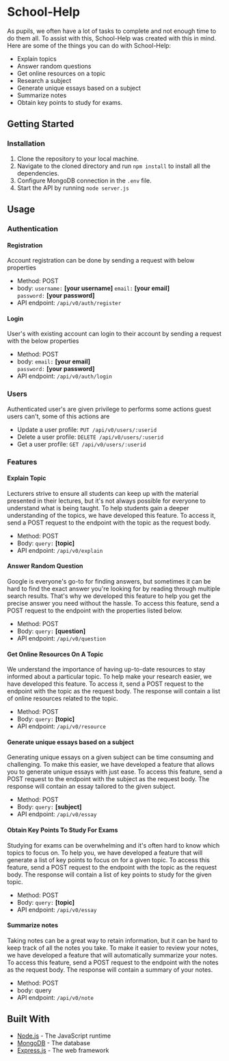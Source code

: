 # School-Help
As pupils, we often have a lot of tasks to complete and not enough time to do them all. To assist with this, School-Help was created with this in mind. Here are some of the things you can do with School-Help:
- Explain topics
- Answer random questions
- Get online resources on a topic
- Research a subject
- Generate unique essays based on a subject
- Summarize notes
- Obtain key points to study for exams.

## Getting Started
### Installation
1. Clone the repository to your local machine.
2. Navigate to the cloned directory and run `npm install` to install all the dependencies.
3. Configure MongoDB connection in the `.env` file.
4. Start the API by running `node server.js`

## Usage

### Authentication

#### Registration 
Account registration can be done by sending a request with below properties
- Method: POST
- body:
`username:` **[your username]**
`email:` **[your email]**  
`password:` **[your password]**
- API endpoint: `/api/v0/auth/register`

#### Login
User's with existing account can login to their account by sending a request with the below properties
- Method: POST
- body:
`email:` **[your email]**  
`password:` **[your password]**
- API endpoint: `/api/v0/auth/login`

### Users
Authenticated user's are given privilege to performs some actions guest users can't, some of this actions are
- Update a user profile: `PUT /api/v0/users/:userid`
- Delete a user profile: `DELETE /api/v0/users/:userid`
- Get a user profile: `GET /api/v0/users/:userid`

### Features
#### Explain Topic
Lecturers strive to ensure all students can keep up with the material presented in their lectures, but it's not always possible for everyone to understand what is being taught. To help students gain a deeper understanding of the topics, we have developed this feature. To access it, send a POST request to the endpoint with the topic as the request body.

- Method: POST
- Body: `query:` **[topic]**
- API endpoint: `/api/v0/explain`

#### Answer Random Question
Google is everyone's go-to for finding answers, but sometimes it can be hard to find the exact answer you're looking for by reading through multiple search results. That's why we developed this feature to help you get the precise answer you need without the hassle. To access this feature, send a POST request to the endpoint with the properties listed below.

- Method: POST
- Body: `query:` **[question]**
- API endpoint: `/api/v0/question`

#### Get Online Resources On A Topic
We understand the importance of having up-to-date resources to stay informed about a particular topic. To help make your research easier, we have developed this feature. To access it, send a POST request to the endpoint with the topic as the request body. The response will contain a list of online resources related to the topic.
- Method: POST
- Body: `query:` **[topic]**
- API endpoint: `/api/v0/resource`

#### Generate unique essays based on a subject
Generating unique essays on a given subject can be time consuming and challenging. To make this easier, we have developed a feature that allows you to generate unique essays with just ease. To access this feature, send a POST request to the endpoint with the subject as the request body. The response will contain an essay tailored to the given subject.
- Method: POST
- Body: `query:` **[subject]**
- API endpoint: `/api/v0/essay`

#### Obtain Key Points To Study For Exams
Studying for exams can be overwhelming and it's often hard to know which topics to focus on. To help you, we have developed a feature that will generate a list of key points to focus on for a given topic. To access this feature, send a POST request to the endpoint with the topic as the request body. The response will contain a list of key points to study for the given topic.
- Method: POST
- Body: `query:` **[topic]**
- API endpoint: `/api/v0/essay`

#### Summarize notes
Taking notes can be a great way to retain information, but it can be hard to keep track of all the notes you take. To make it easier to review your notes, we have developed a feature that will automatically summarize your notes. To access this feature, send a POST request to the endpoint with the notes as the request body. The response will contain a summary of your notes.
- Method: POST
- body: query
- API endpoint: `/api/v0/note`

## Built With
- [Node.js](https://nodejs.org/) - The JavaScript runtime
- [MongoDB](https://www.mongodb.com/) - The database
- [Express.js](https://expressjs.com/) - The web framework
